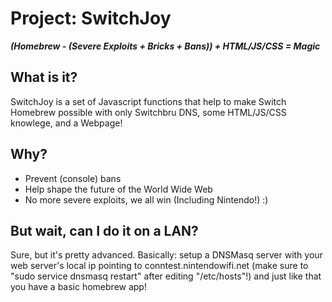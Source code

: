 # Project: SwitchJoy
***(Homebrew - (Severe Exploits + Bricks + Bans)) + HTML/JS/CSS = Magic***


## What is it?

SwitchJoy is a set of Javascript functions that help to make Switch Homebrew possible with only Switchbru DNS, some HTML/JS/CSS knowlege, and a Webpage!

## Why?

* Prevent (console) bans
* Help shape the future of the World Wide Web
* No more severe exploits, we all win (Including Nintendo!) :)

## But wait, can I do it on a LAN?

Sure, but it's pretty advanced. Basically: setup a DNSMasq server with your web server's local ip pointing to conntest.nintendowifi.net (make sure to "sudo service dnsmasq restart" after editing "/etc/hosts"!) and just like that you have a basic homebrew app!

